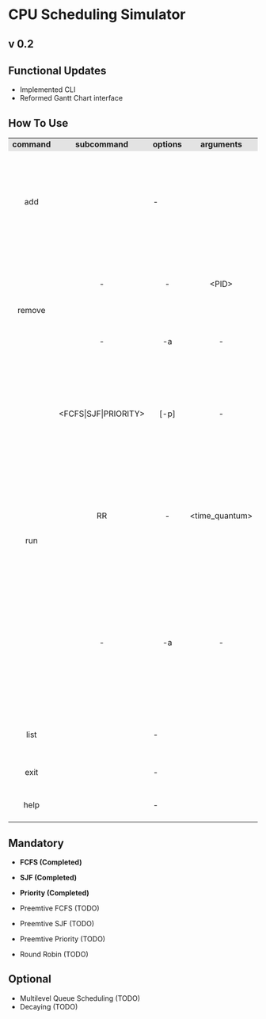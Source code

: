 # CPU Scheduling Simulator

## v 0.2

## Functional Updates

- Implemented CLI
- Reformed Gantt Chart interface

## How To Use

  <table>
    <tr bgcolor="#e3e3e3" style="text-align: center">
      <td scope="col"><b>command</b></td>
      <td scope="col"><b>subcommand</b></td>
      <td scope="col"><b>options</b></td>
      <td scope="col"><b>arguments</b></td>
      <td scope="col"><b>description</b></td>
    </tr>
    <tr>
      <td style="text-align: center">add</td>
      <td colspan="3" style="text-align: center">-</td>
      <td>Adds a new process to memory through an interactive dialogue sequence. Type -1 any time to suspend.</td>
    </tr>
    <tr>
      <td rowspan="2" style="text-align: center">remove</td>
      <td style="text-align: center">-</td>
      <td style="text-align: center">-</td>
      <td style="text-align: center">&lt;PID&gt;</td>
      <td>Removes the specified process from memory.</td>
    </tr>
    <tr>
      <td style="text-align: center">-</td>
      <td style="text-align: center">-a</td>
      <td style="text-align: center">-</td>
      <td>Removes all processes from the memory.</td>
    </tr>
    <tr>
      <td rowspan="3" style="text-align: center">run</td>
      <td style="text-align: center">&lt;FCFS|SJF|PRIORITY&gt;</td>
      <td style="text-align: center">[-p]</td>
      <td style="text-align: center">-</td>
      <td>Runs the CPU scheduler with the chosen algorithm. -p enables preemptive mode.</td>
    </tr>
    <tr>
      <td style="text-align: center">RR</td>
      <td style="text-align: center">-</td>
      <td style="text-align: center">&lt;time_quantum&gt;</td>
      <td>Runs the CPU scheduler with the Round Robin algorithm with the specified time quantum.</td>
    </tr>
    <tr>
      <td style="text-align: center">-</td>
      <td style="text-align: center">-a</td>
      <td style="text-align: center">-</td>
      <td>Runs the CPU scheduler with all possible algorithms (FCFS, SJF, PRIORITY, RR). Runs the preemtive mode as well if possible.</td>
    </tr>
    <tr>
      <td style="text-align: center">list</td>
      <td colspan="3" style="text-align: center">-</td>
      <td>Show all the processes in memory.</td>
    </tr>
    <tr>
      <td style="text-align: center">exit</td>
      <td colspan="3" style="text-align: center">-</td>
      <td>Exit the CPU scheduler.</td>
    </tr>
    <tr>
      <td style="text-align: center">help</td>
      <td colspan="3" style="text-align: center">-</td>
      <td>Displays command list.</td>
    </tr>
  </table>

## Mandatory

- <b> FCFS (Completed) </b>

- <b> SJF (Completed) </b>
- <b> Priority (Completed) </b>
- Preemtive FCFS (TODO)
- Preemtive SJF (TODO)
- Preemtive Priority (TODO)
- Round Robin (TODO)

## Optional

- Multilevel Queue Scheduling (TODO)
- Decaying (TODO)
